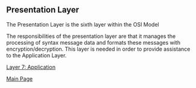 ## Presentation Layer

The Presentation Layer is the sixth layer within the OSI Model

The responsibilities of the presentation layer are that it manages the processing of syntax message data and formats these messages with encryption/decryption. This layer is needed in order to provide assistance to the Application Layer. 


[Layer 7: Application](https://github.com/HaileyJessee/FinalProject-OSI/blob/main/ApplicationLayer.md)

[Main Page](https://github.com/HaileyJessee/FinalProject-OSI)
